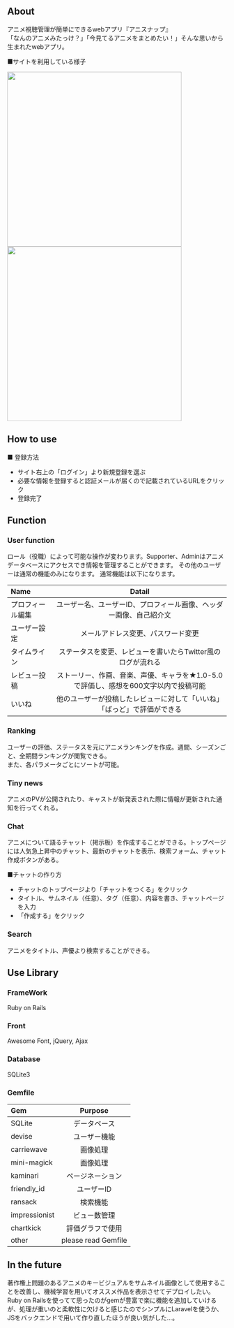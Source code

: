## About
アニメ視聴管理が簡単にできるwebアプリ『アニスナップ』  
「なんのアニメみたっけ？」「今見てるアニメをまとめたい！」そんな思いから生まれたwebアプリ。  

■サイトを利用している様子
<p align="left"> 
<img src="https://user-images.githubusercontent.com/92311154/150680334-7db5ff58-3792-4307-a79d-f7697a2050b4.gif" width="400">
<img src="https://user-images.githubusercontent.com/92311154/150680447-b2a53cd6-a3c9-4664-9b8b-6c25682a9e63.gif" width="400">
</p>

## How to use
■ 登録方法
* サイト右上の「ログイン」より新規登録を選ぶ
* 必要な情報を登録すると認証メールが届くので記載されているURLをクリック
* 登録完了



## Function  
### User function
ロール（役職）によって可能な操作が変わります。Supporter、Adminはアニメデータベースにアクセスでき情報を管理することができます。  その他のユーザーは通常の機能のみになります。 通常機能は以下になります。　　

| Name | Datail |
|:---|:---:|
|プロフィール編集 |ユーザー名、ユーザーID、プロフィール画像、ヘッダー画像、自己紹介文 |
|ユーザー設定 |メールアドレス変更、パスワード変更 |
|タイムライン |ステータスを変更、レビューを書いたらTwitter風のログが流れる |
|レビュー投稿 |ストーリー、作画、音楽、声優、キャラを★1.0-5.0で評価し、感想を600文字以内で投稿可能 |
|いいね |他のユーザーが投稿したレビューに対して「いいね」「ばっど」で評価ができる |

### Ranking
ユーザーの評価、ステータスを元にアニメランキングを作成。週間、シーズンごと、全期間ランキングが閲覧できる。  
また、各パラメータごとにソートが可能。  

### Tiny news
アニメのPVが公開されたり、キャストが新発表された際に情報が更新された通知を行ってくれる。


### Chat  
アニメについて語るチャット（掲示板）を作成することができる。トップページには人気急上昇中のチャット、最新のチャットを表示、検索フォーム、チャット作成ボタンがある。  


■チャットの作り方  
* チャットのトップページより「チャットをつくる」をクリック
* タイトル、サムネイル（任意）、タグ（任意）、内容を書き、チャットページを入力
* 「作成する」をクリック  


### Search
アニメをタイトル、声優より検索することができる。  

## Use Library
### FrameWork
Ruby on Rails

### Front
Awesome Font, jQuery, Ajax

### Database
SQLite3

### Gemfile  
| Gem | Purpose |
|:---|:---:|
|SQLite |データベース |
|devise |ユーザー機能 |
|carriewave |画像処理 |
|mini-magick |画像処理 |
|kaminari |ページネーション |
|friendly_id |ユーザーID |
|ransack |検索機能 |
|impressionist |ビュー数管理 |
|chartkick |評価グラフで使用 |
|other |please read Gemfile |



## In the future
著作権上問題のあるアニメのキービジュアルをサムネイル画像として使用することを改善し、機械学習を用いてオススメ作品を表示させてデプロイしたい。  
Ruby on Railsを使ってて思ったのがgemが豊富で楽に機能を追加していけるが、処理が重いのと柔軟性に欠けると感じたのでシンプルにLaravelを使うか、JSをバックエンドで用いて作り直したほうが良い気がした...。  

